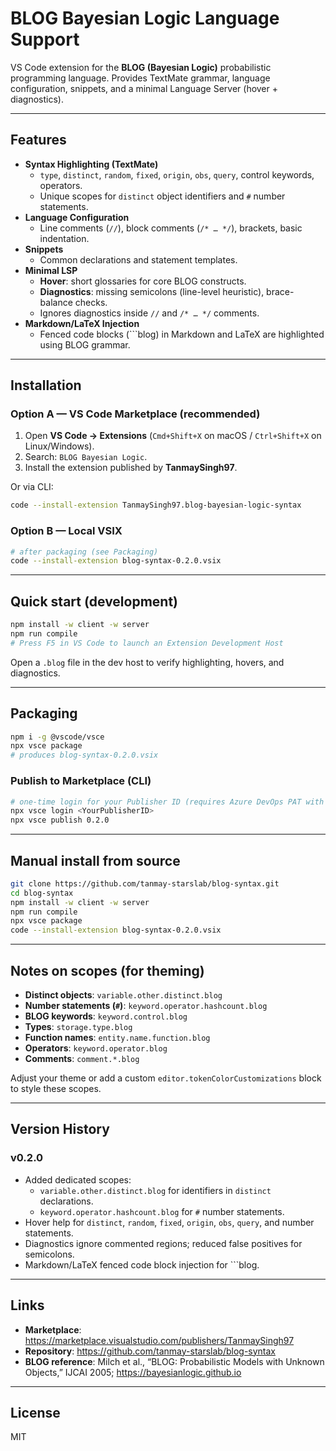 # BLOG Bayesian Logic Language Support

VS Code extension for the **BLOG (Bayesian Logic)** probabilistic programming language. Provides TextMate grammar, language configuration, snippets, and a minimal Language Server (hover + diagnostics).

---

## Features

- **Syntax Highlighting (TextMate)**
  - `type`, `distinct`, `random`, `fixed`, `origin`, `obs`, `query`, control keywords, operators.
  - Unique scopes for `distinct` object identifiers and `#` number statements.
- **Language Configuration**
  - Line comments (`//`), block comments (`/* … */`), brackets, basic indentation.
- **Snippets**
  - Common declarations and statement templates.
- **Minimal LSP**
  - **Hover**: short glossaries for core BLOG constructs.
  - **Diagnostics**: missing semicolons (line-level heuristic), brace-balance checks.
  - Ignores diagnostics inside `//` and `/* … */` comments.
- **Markdown/LaTeX Injection**
  - Fenced code blocks (```blog) in Markdown and LaTeX are highlighted using BLOG grammar.

---

## Installation

### Option A — VS Code Marketplace (recommended)

1. Open **VS Code → Extensions** (`Cmd+Shift+X` on macOS / `Ctrl+Shift+X` on Linux/Windows).
2. Search: `BLOG Bayesian Logic`.
3. Install the extension published by **TanmaySingh97**.

Or via CLI:

```bash
code --install-extension TanmaySingh97.blog-bayesian-logic-syntax
```

### Option B — Local VSIX

```bash
# after packaging (see Packaging)
code --install-extension blog-syntax-0.2.0.vsix
```

---

## Quick start (development)

```bash
npm install -w client -w server
npm run compile
# Press F5 in VS Code to launch an Extension Development Host
```

Open a `.blog` file in the dev host to verify highlighting, hovers, and diagnostics.

---

## Packaging

```bash
npm i -g @vscode/vsce
npx vsce package
# produces blog-syntax-0.2.0.vsix
```

### Publish to Marketplace (CLI)

```bash
# one-time login for your Publisher ID (requires Azure DevOps PAT with Marketplace → Manage scope)
npx vsce login <YourPublisherID>
npx vsce publish 0.2.0
```

---

## Manual install from source

```bash
git clone https://github.com/tanmay-starslab/blog-syntax.git
cd blog-syntax
npm install -w client -w server
npm run compile
npx vsce package
code --install-extension blog-syntax-0.2.0.vsix
```

---

## Notes on scopes (for theming)

- **Distinct objects**: `variable.other.distinct.blog`
- **Number statements (`#`)**: `keyword.operator.hashcount.blog`
- **BLOG keywords**: `keyword.control.blog`
- **Types**: `storage.type.blog`
- **Function names**: `entity.name.function.blog`
- **Operators**: `keyword.operator.blog`
- **Comments**: `comment.*.blog`

Adjust your theme or add a custom `editor.tokenColorCustomizations` block to style these scopes.

---

## Version History

### v0.2.0
- Added dedicated scopes:
  - `variable.other.distinct.blog` for identifiers in `distinct` declarations.
  - `keyword.operator.hashcount.blog` for `#` number statements.
- Hover help for `distinct`, `random`, `fixed`, `origin`, `obs`, `query`, and number statements.
- Diagnostics ignore commented regions; reduced false positives for semicolons.
- Markdown/LaTeX fenced code block injection for ```blog.

---

## Links

- **Marketplace**: https://marketplace.visualstudio.com/publishers/TanmaySingh97
- **Repository**: https://github.com/tanmay-starslab/blog-syntax
- **BLOG reference**: Milch et al., “BLOG: Probabilistic Models with Unknown Objects,” IJCAI 2005; https://bayesianlogic.github.io

---

## License

MIT

